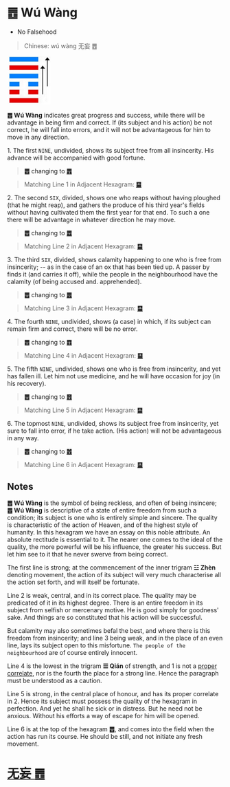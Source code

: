 # ䷘ Wú Wàng

* No Falsehood

> Chinese: wú wàng 无妄 ䷘

<a id="p-109"/>

<img src="shapes/25.10.png" width="101" alt="无妄">

**䷘ Wú Wàng** indicates great progress and success, while there will be advantage in being firm and correct. If (its subject and his action) be not correct, he will fall into errors, and it will not be advantageous for him to move in any direction.

<a id="p-110"/>

1.<a id="25.1"/> The first `NINE`, undivided, shows its subject free from all insincerity. His advance will be accompanied with good fortune.

> **䷘** changing to [**䷋**](e590a6pi.md)

> Matching Line 1 in Adjacent Hexagram: [**䷙**](e5a4a7e89384daxu.md#26.1)

2.<a id="25.2"/> The second `SIX`, divided, shows one who reaps without having ploughed (that he might reap), and gathers the produce of his third year's fields without having cultivated them the first year for that end. To such a one there will be advantage in whatever direction he may move.

> **䷘** changing to [**䷉**](e5b1a5lv.md)

> Matching Line 2 in Adjacent Hexagram: [**䷙**](e5a4a7e89384daxu.md#26.2)

<a id="p-111"/>

3.<a id="25.3"/> The third `SIX`, divided, shows calamity happening to one who is free from insincerity; -- as in the case of an ox that has been tied up. A passer by finds it (and carries it off), while the people in the neighbourhood have the calamity (of being accused and. apprehended).

> **䷘** changing to [**䷌**](e5908ce4babatongren.md)

> Matching Line 3 in Adjacent Hexagram: [**䷙**](e5a4a7e89384daxu.md#26.3)

4.<a id="25.4"/> The fourth `NINE`, undivided, shows (a case) in which, if its subject can remain firm and correct, there will be no error.

> **䷘** changing to [**䷩**](e79b8ayi.md)

> Matching Line 4 in Adjacent Hexagram: [**䷙**](e5a4a7e89384daxu.md#26.4)

5.<a id="25.5"/> The fifth `NINE`, undivided, shows one who is free from insincerity, and yet has fallen ill. Let him not use medicine, and he will have occasion for joy (in his recovery).

> **䷘** changing to [**䷔**](e599ace59791shike.md)

> Matching Line 5 in Adjacent Hexagram: [**䷙**](e5a4a7e89384daxu.md#26.5)

6.<a id="25.6"/> The topmost `NINE`, undivided, shows its subject free from insincerity, yet sure to fall into error, if he take action. (His action) will not be advantageous in any way.

> **䷘** changing to [**䷐**](e99a8fsui.md)

> Matching Line 6 in Adjacent Hexagram: [**䷙**](e5a4a7e89384daxu.md#26.6)

## Notes

**䷘ Wú Wàng** is the symbol of being reckless, and often of being insincere; **䷘ Wú Wàng** is descriptive of a state of entire freedom from such a condition; its subject is one who is entirely simple and sincere. The quality is characteristic of the action of Heaven, and of the highest style of humanity. In this hexagram we have an essay on this noble attribute. An absolute rectitude is essential to it. The nearer one comes to the ideal of the quality, the more powerful will be his influence, the greater his success. But let him see to it that he never swerve from being correct.

The first line is strong; at the commencement of the inner trigram **☳ Zhèn** denoting movement, the action of its subject will very much characterise all the action set forth, and will itself be fortunate.

Line 2 is weak, central, and in its correct place. The quality may be predicated of it in its highest degree. There is an entire freedom in its subject from selfish or mercenary motive. He is good simply for goodness' sake. And things are so constituted that his action will be successful.

But calamity may also sometimes befal the best, and where there is this freedom from insincerity; and line 3 being weak, and in the place of an even line, lays its subject open to this misfortune. `The people of the neighbourhood` are of course entirely innocent.

Line 4 is the lowest in the trigram **☰ Qián** of strength, and 1 is not a [proper correlate](e5a4a7e89384daxu.md#p-112), nor is the fourth the place for a strong line. Hence the paragraph must be understood as a caution.

Line 5 is strong, in the central place of honour, and has its proper correlate in 2. Hence its subject must possess the quality of the hexagram in perfection. And yet he shall he sick or in distress. But he need not be anxious. Without his efforts a way of escape for him will be opened.

Line 6 is at the top of the hexagram **䷘**, and comes into the field when the action has run its course. He should be still, and not initiate any fresh movement.

# [无妄 ䷘](e697a0e5a684wuwang_cn.md)
